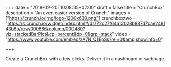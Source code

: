+++
date = "2018-02-20T10:08:35+02:00"
draft = false
title = "CrunchBox"
description = "An even easier version of Crunch."
images = ["https://crunch.io/img/logo-1200x630.png"]
crunchboxtwo = "https://s.crunch.io/widget/index.html#/ds/72c27f64a12028b887d7cae248143b6b/row/000886/column/000480?viz=stackedBarPlot&cp=percent&dp=0&grp=stack"
video = "https://www.youtube.com/embed/zA7N_Q1EpSs?rel=0&amp;showinfo=0"

+++

Create a CrunchBox with a few clicks. Deliver it in a dashboard or webpage.

